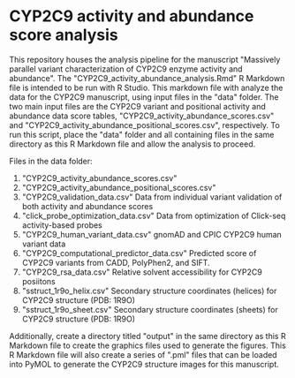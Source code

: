 # CYP2C9 activity and abundance score analysis

This repository houses the analysis pipeline for the manuscript "Massively parallel variant characterization of CYP2C9 enzyme activity and abundance". The "CYP2C9_activity_abundance_analysis.Rmd" R Markdown file is intended to be run with R Studio. This markdown file with analyze the data for the CYP2C9 manuscript, using input files in the "data" folder. The two main input files are the CYP2C9 variant and positional activity and abundance data score tables, "CYP2C9_activity_abundance_scores.csv" and "CYP2C9_activity_abundance_positional_scores.csv", respectively. To run this script, place the "data" folder and all containing files in the same directory as this R Markdown file and allow the analysis to proceed. 

Files in the data folder: 
1. "CYP2C9_activity_abundance_scores.csv"
2. "CYP2C9_activity_abundance_positional_scores.csv" 
3. "CYP2C9_validation_data.csv" Data from individual variant validation of both activity and abundance scores
4. "click_probe_optimization_data.csv" Data from optimization of Click-seq activity-based probes
5. "CYP2C9_human_variant_data.csv" gnomAD and CPIC CYP2C9 human variant data
6. "CYP2C9_computational_predictor_data.csv" Predicted score of CYP2C9 variants from CADD, PolyPhen2, and SIFT. 
7. "CYP2C9_rsa_data.csv" Relative solvent accessibility for CYP2C9 posiitons
8. "sstruct_1r9o_helix.csv" Secondary structure coordinates (helices) for CYP2C9 structure (PDB: 1R9O)
9. "sstruct_1r9o_sheet.csv" Secondary structure coordinates (sheets) for CYP2C9 structure (PDB: 1R9O)

Additionally, create a directory titled "output" in the same directory as this R Markdown file to create the graphics files used to generate the figures. This R Markdown file will also create a series of ".pml" files that can be loaded into PyMOL to generate the CYP2C9 structure images for this manuscript. 
